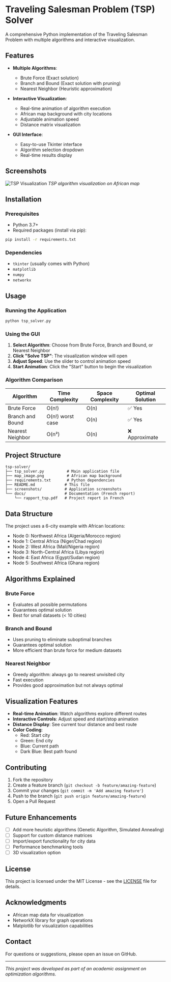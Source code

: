 # Traveling Salesman Problem (TSP) Solver

A comprehensive Python implementation of the Traveling Salesman Problem with multiple algorithms and interactive visualization.

## Features

- **Multiple Algorithms**: 
  - Brute Force (Exact solution)
  - Branch and Bound (Exact solution with pruning)
  - Nearest Neighbor (Heuristic approximation)

- **Interactive Visualization**: 
  - Real-time animation of algorithm execution
  - African map background with city locations
  - Adjustable animation speed
  - Distance matrix visualization

- **GUI Interface**: 
  - Easy-to-use Tkinter interface
  - Algorithm selection dropdown
  - Real-time results display

## Screenshots

![TSP Visualization](screenshots/tsp_visualization.png)
*TSP algorithm visualization on African map*

## Installation

### Prerequisites
- Python 3.7+
- Required packages (install via pip):

```bash
pip install -r requirements.txt
```

### Dependencies
- `tkinter` (usually comes with Python)
- `matplotlib`
- `numpy`
- `networkx`

## Usage

### Running the Application

```bash
python tsp_solver.py
```

### Using the GUI

1. **Select Algorithm**: Choose from Brute Force, Branch and Bound, or Nearest Neighbor
2. **Click "Solve TSP"**: The visualization window will open
3. **Adjust Speed**: Use the slider to control animation speed
4. **Start Animation**: Click the "Start" button to begin the visualization

### Algorithm Comparison

| Algorithm | Time Complexity | Space Complexity | Optimal Solution |
|-----------|----------------|------------------|------------------|
| Brute Force | O(n!) | O(n) | ✅ Yes |
| Branch and Bound | O(n!) worst case | O(n) | ✅ Yes |
| Nearest Neighbor | O(n²) | O(n) | ❌ Approximate |

## Project Structure

```
tsp-solver/
├── tsp_solver.py          # Main application file
├── map_image.png          # African map background
├── requirements.txt       # Python dependencies
├── README.md             # This file
├── screenshots/          # Application screenshots
└── docs/                 # Documentation (French report)
    └── rapport_tsp.pdf   # Project report in French
```

## Data Structure

The project uses a 6-city example with African locations:
- Node 0: Northwest Africa (Algeria/Morocco region)
- Node 1: Central Africa (Niger/Chad region)
- Node 2: West Africa (Mali/Nigeria region)
- Node 3: North-Central Africa (Libya region)
- Node 4: East Africa (Egypt/Sudan region)
- Node 5: Southwest Africa (Ghana region)

## Algorithms Explained

### Brute Force
- Evaluates all possible permutations
- Guarantees optimal solution
- Best for small datasets (< 10 cities)

### Branch and Bound
- Uses pruning to eliminate suboptimal branches
- Guarantees optimal solution
- More efficient than brute force for medium datasets

### Nearest Neighbor
- Greedy algorithm: always go to nearest unvisited city
- Fast execution
- Provides good approximation but not always optimal

## Visualization Features

- **Real-time Animation**: Watch algorithms explore different routes
- **Interactive Controls**: Adjust speed and start/stop animation
- **Distance Display**: See current tour distance and best route
- **Color Coding**: 
  - Red: Start city
  - Green: End city
  - Blue: Current path
  - Dark Blue: Best path found

## Contributing

1. Fork the repository
2. Create a feature branch (`git checkout -b feature/amazing-feature`)
3. Commit your changes (`git commit -m 'Add amazing feature'`)
4. Push to the branch (`git push origin feature/amazing-feature`)
5. Open a Pull Request

## Future Enhancements

- [ ] Add more heuristic algorithms (Genetic Algorithm, Simulated Annealing)
- [ ] Support for custom distance matrices
- [ ] Import/export functionality for city data
- [ ] Performance benchmarking tools
- [ ] 3D visualization option

## License

This project is licensed under the MIT License - see the [LICENSE](LICENSE) file for details.

## Acknowledgments

- African map data for visualization
- NetworkX library for graph operations
- Matplotlib for visualization capabilities

## Contact

For questions or suggestions, please open an issue on GitHub.

---

*This project was developed as part of an academic assignment on optimization algorithms.*